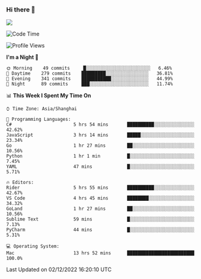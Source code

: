 ### Hi there 👋

<!--
**JJAYCHEN1e/jjaychen1e** is a ✨ _special_ ✨ repository because its `README.md` (this file) appears on your GitHub profile.

Here are some ideas to get you started:

- 🔭 I’m currently working on ...
- 🌱 I’m currently learning ...
- 👯 I’m looking to collaborate on ...
- 🤔 I’m looking for help with ...
- 💬 Ask me about ...
- 📫 How to reach me: ...
- 😄 Pronouns: ...
- ⚡ Fun fact: ...
-->

[![](https://github-readme-stats.vercel.app/api?username=jjaychen1e&show_icons=true)](https://github.com/jjaychen1e/github-readme-stats?count_private=true)

<!--START_SECTION:waka-->
![Code Time](http://img.shields.io/badge/Code%20Time-484%20hrs%2030%20mins-blue)

![Profile Views](http://img.shields.io/badge/Profile%20Views-0-blue)

**I'm a Night 🦉** 

```text
🌞 Morning    49 commits     █░░░░░░░░░░░░░░░░░░░░░░░░   6.46% 
🌆 Daytime    279 commits    █████████░░░░░░░░░░░░░░░░   36.81% 
🌃 Evening    341 commits    ███████████░░░░░░░░░░░░░░   44.99% 
🌙 Night      89 commits     ███░░░░░░░░░░░░░░░░░░░░░░   11.74%

```


📊 **This Week I Spent My Time On** 

```text
⌚︎ Time Zone: Asia/Shanghai

💬 Programming Languages: 
C#                       5 hrs 54 mins       ██████████░░░░░░░░░░░░░░░   42.62% 
JavaScript               3 hrs 14 mins       █████░░░░░░░░░░░░░░░░░░░░   23.34% 
Go                       1 hr 27 mins        ██░░░░░░░░░░░░░░░░░░░░░░░   10.56% 
Python                   1 hr 1 min          █░░░░░░░░░░░░░░░░░░░░░░░░   7.45% 
YAML                     47 mins             █░░░░░░░░░░░░░░░░░░░░░░░░   5.71%

🔥 Editors: 
Rider                    5 hrs 55 mins       ██████████░░░░░░░░░░░░░░░   42.67% 
VS Code                  4 hrs 45 mins       ████████░░░░░░░░░░░░░░░░░   34.32% 
GoLand                   1 hr 27 mins        ██░░░░░░░░░░░░░░░░░░░░░░░   10.56% 
Sublime Text             59 mins             █░░░░░░░░░░░░░░░░░░░░░░░░   7.13% 
PyCharm                  44 mins             █░░░░░░░░░░░░░░░░░░░░░░░░   5.31%

💻 Operating System: 
Mac                      13 hrs 52 mins      █████████████████████████   100.0%

```


 Last Updated on 02/12/2022 16:20:10 UTC
<!--END_SECTION:waka-->

